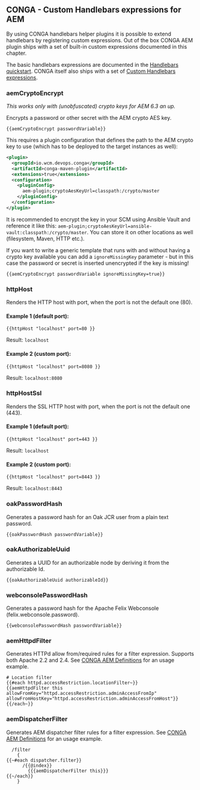 ## CONGA - Custom Handlebars expressions for AEM

By using CONGA handlebars helper plugins it is possible to extend handlebars by registering custom expressions. Out of the box CONGA AEM plugin ships with a set of built-in custom expressions documented in this chapter.

The basic handlebars expressions are documented in the [Handlebars quickstart][handlebars-quickstart]. CONGA itself also ships with a set of [Custom Handlebars expressions][conga-handlebars-helpers].


### aemCryptoEncrypt

_This works only with (unobfuscated) crypto keys for AEM 6.3 an up._

Encrypts a password or other secret with the AEM crypto AES key.

```
{{aemCryptoEncrypt passwordVariable}}
```

This requires a plugin configuration that defines the path to the AEM crypto key to use (which has to be deployed to the target instances as well):

```xml
<plugin>
  <groupId>io.wcm.devops.conga</groupId>
  <artifactId>conga-maven-plugin</artifactId>
  <extensions>true</extensions>
  <configuration>
    <pluginConfig>
      aem-plugin;cryptoAesKeyUrl=classpath:/crypto/master
    </pluginConfig>
  </configuration>
</plugin>
```

It is recommended to encrypt the key in your SCM using Ansible Vault and reference it like this: `aem-plugin;cryptoAesKeyUrl=ansible-vault:classpath:/crypto/master`. You can store it on other locations as well (filesystem, Maven, HTTP etc.).

If you want to write a generic template that runs with and without having a crypto key available you can add a `ignoreMissingKey` parameter - but in this case the password or secret is inserted unencrypted if the key is missing!

```
{{aemCryptoEncrypt passwordVariable ignoreMissingKey=true}}
```

### httpHost

Renders the HTTP host with port, when the port is not the default one (80).

#### Example 1 (default port):

```
{{httpHost "localhost" port=80 }}
```
Result: `localhost`

#### Example 2 (custom port):

```
{{httpHost "localhost" port=8080 }}
```
Result: `localhost:8080`

### httpHostSsl

Renders the SSL HTTP host with port, when the port is not the default one (443).

#### Example 1 (default port):

```
{{httpHost "localhost" port=443 }}
```
Result: `localhost`

#### Example 2 (custom port):

```
{{httpHost "localhost" port=8443 }}
```
Result: `localhost:8443`

### oakPasswordHash

Generates a password hash for an Oak JCR user from a plain text password.

```
{{oakPasswordHash passwordVariable}}
```


### oakAuthorizableUuid

Generates a UUID for an authorizable node by deriving it from the authorizable Id.

```
{{oakAuthorizableUuid authorizableId}}
```


### webconsolePasswordHash

Generates a password hash for the  Apache Felix Webconsole (felix.webconsole.password).

```
{{webconsolePasswordHash passwordVariable}}
```


### aemHttpdFilter

Generates HTTPd allow from/required rules for a filter expression. Supports both Apache 2.2 and 2.4. See [CONGA AEM Definitions][aem-definitions] for an usage example.

```
# Location filter
{{#each httpd.accessRestriction.locationFilter~}}
{{aemHttpdFilter this allowFromKey="httpd.accessRestriction.adminAccessFromIp" allowFromHostKey="httpd.accessRestriction.adminAccessFromHost"}}
{{/each~}}
```


### aemDispatcherFilter

Generates AEM dispatcher filter rules for a filter expression. See [CONGA AEM Definitions][aem-definitions] for an usage example.

```
  /filter
    {
{{~#each dispatcher.filter}}
      /{{@index}}
        {{{aemDispatcherFilter this}}}
{{~/each}}
    }
```



[handlebars-quickstart]: ../../handlebars-quickstart.html
[conga-handlebars-helpers]: ../../handlebars-helpers.html
[aem-definitions]: ../../definitions/aem/
